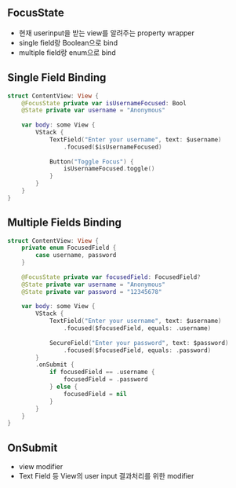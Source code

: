 ## FocusState
- 현재 userinput을 받는 view를 알려주는 property wrapper
- single field랑 Boolean으로 bind
- multiple field랑 enum으로 bind

## Single Field Binding
```swift
struct ContentView: View {
    @FocusState private var isUsernameFocused: Bool
    @State private var username = "Anonymous"
    
    var body: some View {
        VStack {
            TextField("Enter your username", text: $username)
                .focused($isUsernameFocused)
            
            Button("Toggle Focus") {
                isUsernameFocused.toggle()
            }
        }
    }
}
```

## Multiple Fields Binding
```swift
struct ContentView: View {
    private enum FocusedField {
        case username, password
    }
    
    @FocusState private var focusedField: FocusedField?
    @State private var username = "Anonymous"
    @State private var password = "12345678"
    
    var body: some View {
        VStack {
            TextField("Enter your username", text: $username)
                .focused($focusedField, equals: .username)
            
            SecureField("Enter your password", text: $password)
                .focused($focusedField, equals: .password)
        }
        .onSubmit {
            if focusedField == .username {
                focusedField = .password
            } else {
                focusedField = nil
            }
        }
    }
}
```

## OnSubmit
- view modifier
- Text Field 등 View의 user input 결과처리를 위한 modifier
